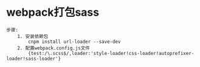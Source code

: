# webpack打包sass
	步骤:
		1. 安装依赖包
			cnpm install url-loader --save-dev
		2. 配置webpack.config.js文件
			{test:/\.scss$/,loader:'style-loader!css-loader!autoprefixer-loader!sass-loader'}